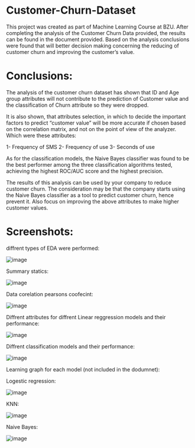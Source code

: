 # Customer-Churn-Dataset
This project was created as part of Machine Learning Course at BZU.
After completing the analysis of the Customer Churn Data provided, the results can be found in the document provided. Based on the analysis conclusions were found that will better decision making concerning the reducing of customer churn and improving the customer’s value.

# Conclusions:
<p>The analysis of the customer churn dataset has shown that ID and Age group attributes will not contribute to the prediction of Customer value and the classification of Churn attribute so they were dropped. </p>
<p>It is also shown, that attributes selection, in which to decide the important factors to predict “customer value” will be more accurate if chosen based on the correlation matrix, and not on the point of view of the analyzer. Which were these attributes:</p>
1-	Frequency of SMS
2-	Frequency of use
3-	Seconds of use
<p>As for the classification models, the Naive Bayes classifier was found to be the best performer among the three classification algorithms tested, achieving the highest ROC/AUC score and the highest precision.</p>
<p>The results of this analysis can be used by your company to reduce customer churn. The consideration may be that the company starts using the Naive Bayes classifier as a tool to predict customer churn, hence prevent it. Also focus on improving the above attributes to make higher customer values. </p>

# Screenshots:
<p>diffrent types of EDA were performed:</p>

![image](https://user-images.githubusercontent.com/65151701/216785248-39e10f9b-a411-4b92-9a02-3b06533d7060.png)

<p>Summary statics:</p>

![image](https://user-images.githubusercontent.com/65151701/216785251-8cfe2897-3014-4773-b101-19d3d14c5c5d.png)

<p>Data corelation pearsons coofecint:</p>

![image](https://user-images.githubusercontent.com/65151701/216785256-757a5309-2e59-4d3b-b43e-196acf64e33b.png)

<p>Diffrent attributes for diffrent Linear reggression models and their performance:</p>

![image](https://user-images.githubusercontent.com/65151701/216785258-a16cd47e-1e18-49f7-a124-bb5d4da871ca.png)

<p>Diffrent classification models and their performance:</p>

![image](https://user-images.githubusercontent.com/65151701/216785259-efa076a7-4ca9-4b24-a25b-abdf588dc68f.png)

<p> Learning graph for each model (not included in the dodumnet): </p>
Logestic regression:

![image](https://user-images.githubusercontent.com/65151701/218569018-8e6e3ecc-11dc-4054-96d4-05f005a65b59.png)

KNN:

![image](https://user-images.githubusercontent.com/65151701/218569109-f31d382f-3e33-474e-8b82-481cfc7df861.png)

Naive Bayes:

![image](https://user-images.githubusercontent.com/65151701/218569218-1d4a7467-3cb8-4bc8-aa77-d5f0d9b3a179.png)


